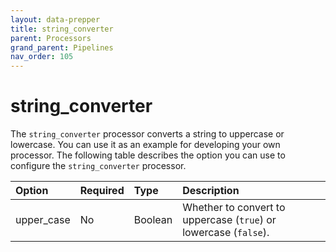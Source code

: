 ```yaml
---
layout: data-prepper
title: string_converter
parent: Processors
grand_parent: Pipelines
nav_order: 105
---
```


# string_converter


The `string_converter` processor converts a string to uppercase or lowercase. You can use it as an example for developing your own processor. The following table describes the option you can use to configure the `string_converter` processor.

Option | Required | Type | Description
:--- | :--- | :--- | :---
upper_case | No | Boolean | Whether to convert to uppercase (`true`) or lowercase (`false`).

<!---## Configuration

Content will be added to this section.

## Metrics

Content will be added to this section.--->